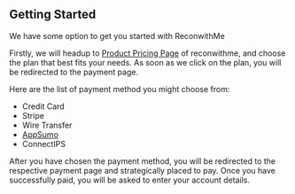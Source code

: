 
## Getting Started

We have some option to get you started with ReconwithMe

Firstly, we will headup to [Product Pricing Page](https://reconwithme.com/#pricing) of reconwithme, and choose the plan that best fits your needs. As soon as we click on the plan, you will be redirected to the payment page.


Here are the list of payment method you might choose from:
  - Credit Card
  - Stripe
  - Wire Transfer
  - [AppSumo](https://appsumo.com/products/reconwithme-deal/)
  - ConnectIPS

After you have chosen the payment method, you will be redirected to the respective payment page and strategically placed to pay. Once you have successfully paid, you will be asked to enter your account details.